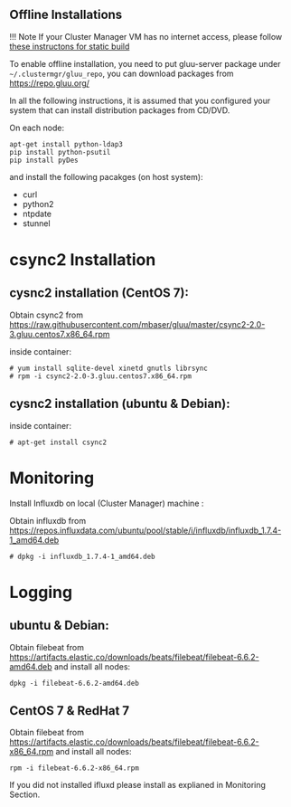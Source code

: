 Offline Installations
----------------------
!!! Note
    If your Cluster Manager VM has no internet access, please follow [these instructons for static build](./static_build.md)

To enable offline installation, you need to put gluu-server package under `~/.clustermgr/gluu_repo`, you can download packages from https://repo.gluu.org/

In all the following instructions, it is assumed that you configured your
system that can install distribution packages from CD/DVD.

On each node:
```
apt-get install python-ldap3
pip install python-psutil
pip install pyDes

```

and install the following pacakges (on host system):
 * curl
 * python2
 * ntpdate
 * stunnel

# csync2 Installation

## cysnc2 installation (CentOS 7):


Obtain csync2 from https://raw.githubusercontent.com/mbaser/gluu/master/csync2-2.0-3.gluu.centos7.x86_64.rpm

inside container:

```
# yum install sqlite-devel xinetd gnutls librsync
# rpm -i csync2-2.0-3.gluu.centos7.x86_64.rpm 
```

## cysnc2 installation (ubuntu & Debian):

inside container:

```
# apt-get install csync2
```

# Monitoring


Install Influxdb on local (Cluster Manager) machine :

Obtain influxdb from https://repos.influxdata.com/ubuntu/pool/stable/i/influxdb/influxdb_1.7.4-1_amd64.deb

```
# dpkg -i influxdb_1.7.4-1_amd64.deb
```


# Logging

## ubuntu & Debian:
Obtain filebeat from https://artifacts.elastic.co/downloads/beats/filebeat/filebeat-6.6.2-amd64.deb
and install all nodes:
  
```
dpkg -i filebeat-6.6.2-amd64.deb
```

## CentOS 7 & RedHat 7
Obtain filebeat from https://artifacts.elastic.co/downloads/beats/filebeat/filebeat-6.6.2-x86_64.rpm
and install all nodes:
  
```
rpm -i filebeat-6.6.2-x86_64.rpm
```

If you did not installed ifluxd please install as explianed in Monitoring Section.

